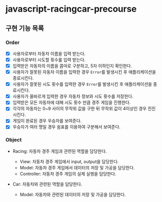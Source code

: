 # javascript-racingcar-precourse

## 구현 기능 목록

### Order

- [x] 사용자로부터 자동차 이름을 입력 받는다.
- [x] 사용자로부터 시도할 횟수를 입력 받는다.
- [x] 입력받은 자동차의 이름을 콤마로 구분하고, 5자 이하인지 확인한다.
- [x] 사용자가 잘못된 자동차 이름을 입력한 경우 `Error`를 발생시킨 후 애플리케이션을 종료시킨다.
- [x] 사용자가 잘못된 시도 횟수를 입력한 경우 `Error`를 발생시킨 후 애플리케이션을 종료시킨다.
- [x] 사용자가 올바르게 입력한 경우 자동차 정보와 시도 횟수를 저장한다.
- [x] 입력받은 모든 자동차에 대해 시도 횟수 만큼 경주 게임을 진행한다.
- [x] 각각의 자동차는 0~9 사이의 무작위 값을 구한 뒤 무작위 값이 4이상인 경우 전진시킨다.
- [x] 게임이 완료된 경우 우승자를 보여준다.
- [x] 우승자가 여러 명일 경우 쉼표를 이용하여 구분해서 보여준다.

### Object

- Racing: 자동차 경주 게임과 관련된 역할을 담당한다.

  - View: 자동차 경주 게임에서 input, output을 담당한다.
  - Model: 자동차 경주 게임에서 데이터의 저장 및 가공을 담당한다.
  - Controller: 자동차 경주 게임의 실제 실행을 담당한다.

- Car: 자동차와 관련된 역할을 담당한다.
  - Model: 자동차와 관련된 데이터의 저장 및 가공을 담당한다.

